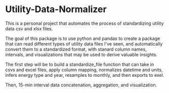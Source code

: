 # Utility-Data-Normalizer
This is a personal project that automates the process of standardizing utility data csv and xlsx files.

The goal of this package is to use python and pandas to create a package that can read different types of utility data files I've seen, and automatically convert them to a standardized format, with stanard column names, intervals, and visualizations that may be used to derive valuable insights.  

The first step will be to build a standardize_file function that can take in csvs and excel files, apply column mapping, normalizes datetime and units, infers energy type and year, resamples to monthly, and then exports to exel.  

Then, 15-min interval data  concatenation, aggregation, and visualization.
